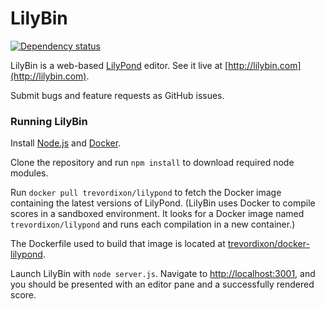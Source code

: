 LilyBin
=======

[![Dependency status](https://img.shields.io/david/trevordixon/LilyBin.svg)](https://david-dm.org/trevordixon/LilyBin)

LilyBin is a web-based [LilyPond](http://www.lilypond.org) editor. See it live
at [http://lilybin.com](http://lilybin.com).

Submit bugs and feature requests as GitHub issues.

### Running LilyBin

Install [Node.js](https://nodejs.org/) and
[Docker](https://docs.docker.com/installation/).

Clone the repository and run `npm install` to download required node modules.

Run `docker pull trevordixon/lilypond` to fetch the Docker image containing the
latest versions of LilyPond. (LilyBin uses Docker to compile scores in a
sandboxed environment. It looks for a Docker image named `trevordixon/lilypond`
and runs each compilation in a new container.)

The Dockerfile used to build that image is located at
[trevordixon/docker-lilypond](https://github.com/trevordixon/docker-lilypond).

Launch LilyBin with `node server.js`. Navigate to
[http://localhost:3001](http://localhost:3001), and you should be presented
with an editor pane and a successfully rendered score.
